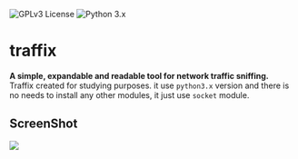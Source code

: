 ![GPLv3 License](https://img.shields.io/badge/License-GPLv3-red.svg)
![Python 3.x](https://img.shields.io/badge/Python-3.x-green.svg)
# traffix
**A simple, expandable and readable tool for network traffic sniffing.**</br>
Traffix created for studying purposes.
it use `python3.x` version and there is no needs to install any other modules, it just use `socket` module.

## ScreenShot
<img src="https://img.techpowerup.org/200608/screenshot-from-2020-06-08-01-06-47.png">
